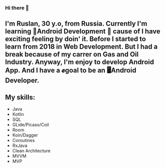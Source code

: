 ### Hi there 👋

<!--
**Rasel579/Rasel579** is a ✨ _special_ ✨ repository because its `README.md` (this file) appears on your GitHub profile.

Here are some ideas to get you started:-->
## I'm Ruslan, 30 y.o, from Russia. Currently I'm learning  🤖Android Development 🤖  cause of I have exciting feeling by doin' it. Before I started to learn from 2018 in Web Development. But I had a break because of my carrer on Gas and Oil Industry. Anyway, I'm enjoy to develop Android App. And I have a ✊goal to be an 🖥️Android Developer.

## My skills:
* Java
* Kotlin
* SQL
* GLide/Picaso/Coil
* Room
* Koin/Dagger
* Coroutines
* RxJava
* Clean Architecture
* MVVM
* MVP
